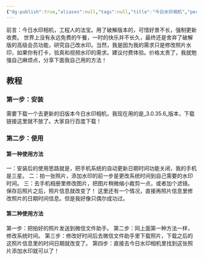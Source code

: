 ```yaml
---
{"dg-publish":true,"aliases":null,"tags":null,"title":"今日水印相机","permalink":"/0801 学习笔记/软件/手机/今日水印相机/","dgPassFrontmatter":true,"noteIcon":""}
---
```


前言：今日水印相机，工程人的法宝。用了破解版本的，可惜好景不长，强制更新收费。
世界上没有永远免费的午餐，一时的快乐并不长久，最终还是舍弃了破解版的高级会员功能，研究自己改水印。当然，我是因为我的需求只是修改照片水印，如果你有打卡，验真和视频水印的需求。建议付费体验。价格太贵了，我就勉强自己麻烦点，分享下面我自己用的方法！
## 教程
### 第一步：安装
需要下载一个去更新的旧版本今日水印相机，我现在用的是_3.0.35.6_版本，下载链接这里就不放了。大家自行百度下载！
### 第二步：使用
#### 第一种使用方法
一：安装后的使用思路就是，把手机系统的自动更新日期时间功能关闭，我的手机是三星。
二：拍一张照片，添加水印的前一步是更改系统时间到自己需要的水印时间。
三：去手机相册里修改图片，把图片稍微缩小裁剪一点，或者加个滤镜。保存后照片之后，照片信息就改变了！
这里还有一个情况，直接再照片信息里修改照片的日期时间信息。但是我好像只偶尔成功过。 
#### 第二种使用方法
第一步：把拍好的照片发送到微信文件助手。
第二步：同上面第一种方法一样，修改系统时间。
第三步：修改好时间后去微信文件助手里下载照片，下载之后的这照片信息里的时间日期就改变了。
第四步：直接去今日水印相机里找到这张照片添加水印就可以了！